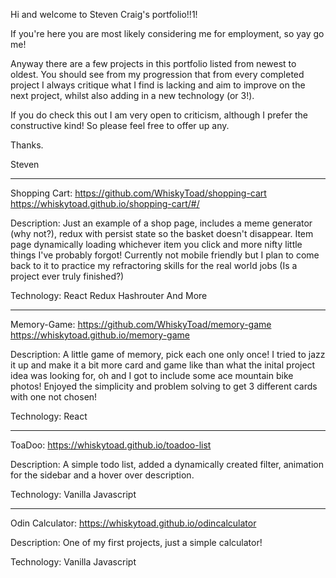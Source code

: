 Hi and welcome to Steven Craig's portfolio!!1!

If you're here you are most likely considering me for employment, so yay go me!

Anyway there are a few projects in this portfolio listed from newest to oldest. You should see from my progression that from every completed project I always critique what I find is lacking and aim to improve on the next project, whilst also adding in a new technology (or 3!).

If you do check this out I am very open to criticism, although I prefer the constructive kind! So please feel free to offer up any.

Thanks.

Steven

----------------------------

Shopping Cart: 
https://github.com/WhiskyToad/shopping-cart
https://whiskytoad.github.io/shopping-cart/#/

Description: Just an example of a shop page, includes a meme generator (why not?), redux with persist state so the basket doesn't disappear. Item page dynamically loading whichever item you click and more nifty little things I've probably forgot! Currently not mobile friendly but I plan to come back to it to practice my refractoring skills for the real world jobs (Is a project ever truly finished?)

Technology: React Redux Hashrouter And More

------------------------------

Memory-Game: 
https://github.com/WhiskyToad/memory-game
https://whiskytoad.github.io/memory-game

Description: A little game of memory, pick each one only once! I tried to jazz it up and make it a bit more card and game like than what the inital project idea was looking for, oh and I got to include some ace mountain bike photos! Enjoyed the simplicity and problem solving to get 3 different cards with one not chosen!

Technology: React

---------------------------------

ToaDoo: https://whiskytoad.github.io/toadoo-list

Description: A simple todo list, added a dynamically created filter, animation for the sidebar and a hover over description.

Technology: Vanilla Javascript

----------------------------------------------

Odin Calculator: https://whiskytoad.github.io/odincalculator

Description: One of my first projects, just a simple calculator!

Technology: Vanilla Javascript

